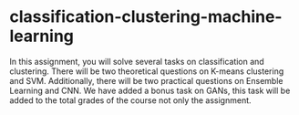 # classification-clustering-machine-learning
In this assignment, you will solve several tasks on classification and clustering. There will be two theoretical questions on K-means clustering and SVM. Additionally, there will be two practical questions on Ensemble Learning and CNN. We have added a bonus task on GANs, this task will be added to the total grades of the course not only the assignment.
